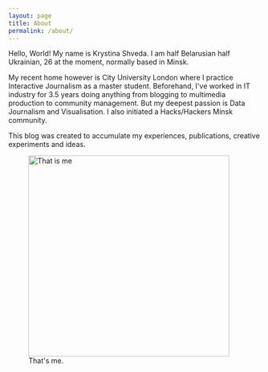 ```yaml
---
layout: page
title: About
permalink: /about/
---
```

Hello, World! My name is Krystina Shveda. I am half Belarusian half Ukrainian, 26 at the moment, normally based in Minsk.

My recent home however is City University London where I practice Interactive Journalism as a master student. Beforehand, I've worked in IT industry for 3.5 years doing anything from blogging to multimedia production to community management. But my deepest passion is Data Journalism and Visualisation. I also initiated a Hacks/Hackers Minsk community.

This blog was created to accumulate my experiences, publications, creative experiments and ideas.

<figure>
  <img src="https://dl.dropboxusercontent.com/u/80627489/Resume.jpg" alt="That is me" width="400" height="400">
  <figcaption>That's me.</figcaption>
</figure>
